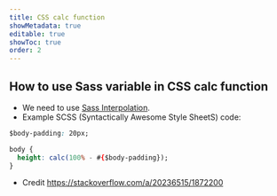 ```yaml
---
title: CSS calc function
showMetadata: true
editable: true
showToc: true
order: 2
---
```


## How to use Sass variable in CSS calc function

- We need to use [Sass Interpolation](https://sass-lang.com/documentation/interpolation).
- Example SCSS (Syntactically Awesome Style SheetS) code:

```css
$body-padding: 20px;

body {
  height: calc(100% - #{$body-padding});
}
```

- Credit https://stackoverflow.com/a/20236515/1872200
